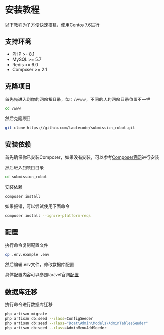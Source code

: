 # 安装教程

以下教程为了方便快速搭建，使用Centos 7.6进行


## 支持环境

- PHP >= 8.1
- MySQL >= 5.7
- Redis >= 6.0
- Composer >= 2.1

## 克隆项目
首先先进入到你的网站根目录，如：/www，不同的人的网站目录位置不一样
```bash
cd /www
```
然后克隆项目
```bash
git clone https://github.com/taotecode/submission_robot.git
```

## 安装依赖

首先确保你已安装Composer，如果没有安装，可以参考[Composer官网](https://getcomposer.org/download/)进行安装

然后进入到项目目录
```bash
cd submission_robot
```

安装依赖
```bash
composer install
```

如果报错，可以尝试使用下面命令
```bash
composer install --ignore-platform-reqs
```

## 配置

执行命令复制配置文件
```bash
cp .env.example .env
```

然后编辑.env文件，修改数据库配置

具体配置内容可以参照laravel官网[配置](https://learnku.com/docs/laravel/10.x/configuration/14836)

## 数据库迁移

执行命令进行数据库迁移
```bash
php artisan migrate
php artisan db:seed --class=ConfigSeeder
php artisan db:seed --class="Dcat\Admin\Models\AdminTablesSeeder"
php artisan db:seed --class=AdminMenuAddSeeder
```

